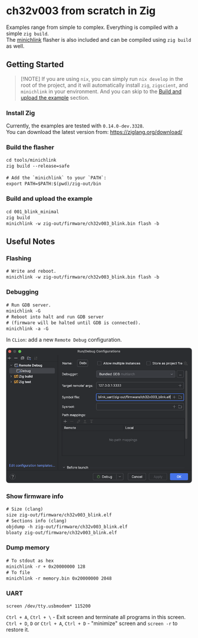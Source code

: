 # ch32v003 from scratch in Zig

Examples range from simple to complex. Everything is compiled with a simple `zig build`. \
The [minichlink](tools/minichlink) flasher is also included and can be
compiled using `zig build` as well.

## Getting Started

> \[!NOTE\]
> If you are using `nix`, you can simply run `nix develop` in the root of the project, and it will automatically install
> `zig`, `zigscient`, and `minichlink` in your environment.
> And you can skip to the [Build and upload the example](#build-and-upload-the-example) section.

### Install Zig

Currently, the examples are tested with `0.14.0-dev.3328`.\
You can download the latest version from:
https://ziglang.org/download/

### Build the flasher

```shell
cd tools/minichlink
zig build --release=safe

# Add the `minichlink` to your `PATH`:
export PATH=$PATH:$(pwd)/zig-out/bin
```

### Build and upload the example

```shell
cd 001_blink_minimal
zig build
minichlink -w zig-out/firmware/ch32v003_blink.bin flash -b
```

## Useful Notes

### Flashing

```shell
# Write and reboot.
minichlink -w zig-out/firmware/ch32v003_blink.bin flash -b
```

### Debugging

```shell
# Run GDB server.
minichlink -G
# Reboot into halt and run GDB server 
# (firmware will be halted until GDB is connected).
minichlink -a -G
```

In `CLion`: add a new `Remote Debug` configuration.

![clion_debug_configuration.png](.assets/clion_debug_configuration.png)

### Show firmware info

```shell
# Size (clang)
size zig-out/firmware/ch32v003_blink.elf
# Sections info (clang)
objdump -h zig-out/firmware/ch32v003_blink.elf 
bloaty zig-out/firmware/ch32v003_blink.elf
```

### Dump memory

```shell
# To stdout as hex
minichlink -r + 0x20000000 128
# To file
minichlink -r memory.bin 0x20000000 2048
```

### UART

```shell
screen /dev/tty.usbmodem* 115200 
```

`Ctrl + A`, `Ctrl + \` - Exit screen and terminate all programs in this screen. \
`Ctrl + D`, `D` or `Ctrl + A`, `Ctrl + D` - "minimize" screen and `screen -r` to restore it.
